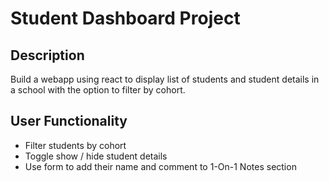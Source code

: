 # Student Dashboard Project
## Description
Build a webapp using react to display list of students and student details in a school with the option to filter by cohort.

## User Functionality
- Filter students by cohort
- Toggle show / hide student details
- Use form to add their name and comment to 1-On-1 Notes section
